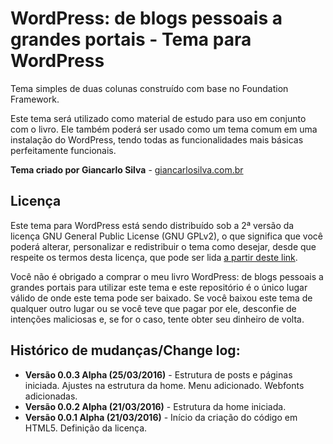 # WordPress: de blogs pessoais a grandes portais - Tema para WordPress

Tema simples de duas colunas construído com base no Foundation Framework.

Este tema será utilizado como material de estudo para uso em conjunto com o livro. Ele também poderá ser usado como um tema comum em uma instalação do WordPress, tendo todas as funcionalidades mais básicas perfeitamente funcionais.

**Tema criado por Giancarlo Silva** - [giancarlosilva.com.br](http://giancarlosilva.com.br)

## Licença

Este tema para WordPress está sendo distribuído sob a 2ª versão da licença GNU General Public License (GNU GPLv2), o que significa que você poderá alterar, personalizar e redistribuir o tema como desejar, desde que respeite os termos desta licença, que pode ser lida [a partir deste link](https://wordpress.org/about/gpl/).

Você não é obrigado a comprar o meu livro WordPress: de blogs pessoais a grandes portais para utilizar este tema e este repositório é o único lugar válido de onde este tema pode ser baixado. Se você baixou este tema de qualquer outro lugar ou se você teve que pagar por ele, desconfie de intenções maliciosas e, se for o caso, tente obter seu dinheiro de volta. 

## Histórico de mudanças/Change log:

* **Versão 0.0.3 Alpha (25/03/2016)** - Estrutura de posts e páginas iniciada. Ajustes na estrutura da home. Menu adicionado. Webfonts adicionadas.
* **Versão 0.0.2 Alpha (21/03/2016)** - Estrutura da home iniciada.
* **Versão 0.0.1 Alpha (21/03/2016)** - Início da criação do código em HTML5. Definição da licença.
